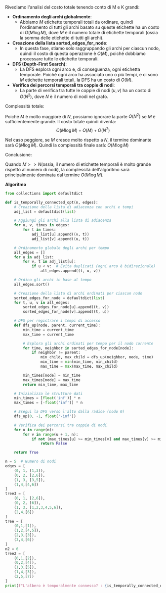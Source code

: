 
Rivediamo l'analisi del costo totale tenendo conto di M e K grandi:

- **Ordinamento degli archi globalmente**:
	- Abbiamo $M$ etichette temporali totali da ordinare, quindi l'ordinamento di tutti gli archi basato su queste etichette ha un costo di $O(M\log M)$, dove $M$ è il numero totale di etichette temporali (ossia la somma delle etichette di tutti gli archi).
- **Creazione della lista sorted_edges_for_node**:
    - In questa fase, stiamo solo raggruppando gli archi per ciascun nodo, quindi il costo di questa operazione è $O(M)$, poiché dobbiamo processare tutte le etichette temporali.
- **DFS (Depth-First Search)**:
    - La DFS esplora ogni arco e, di conseguenza, ogni etichetta temporale. Poiché ogni arco ha associato uno o più tempi, e ci sono $M$ etichette temporali totali, la DFS ha un costo di $O(M)$.
- **Verifica dei percorsi temporali tra coppie di nodi**:
    - La parte di verifica tra tutte le coppie di nodi $(u,v)$ ha un costo di $O(N^2)$, dove $N$ è il numero di nodi nel grafo.

Complessità totale:

Poiché $M$ è molto maggiore di $N$, possiamo ignorare la parte $O(N^2)$ se $M$ è sufficientemente grande. Il costo totale quindi diventa:
$$O(M\log M)+O(M)+O(N^2)$$

Nel caso peggiore, se $M$ cresce molto rispetto a $N$, il termine dominante sarà $O(M\log M)$. Quindi la complessità finale sarà: $O(M\log M)$

Conclusione:

Quando $M\gt\gt N$(ossia, il numero di etichette temporali è molto grande rispetto al numero di nodi), la complessità dell'algoritmo sarà principalmente dominata dal termine $O(M\log M).$

**Algoritmo**

```python
from collections import defaultdict

def is_temporally_connected_opt(n, edges):
    # Creazione della lista di adiacenza con archi e tempi
    adj_list = defaultdict(list)

    # Aggiungi gli archi alla lista di adiacenza
    for u, v, times in edges:
        for t in times:
            adj_list[u].append((v, t))
            adj_list[v].append((u, t))

    # Ordinamento globale degli archi per tempo
    all_edges = []
    for u in adj_list:
        for v, t in adj_list[u]:
            if u < v:  # Evita duplicati (ogni arco è bidirezionale)
                all_edges.append((t, u, v))

    # Ordina gli archi in base al tempo
    all_edges.sort()

    # Creazione della lista di archi ordinati per ciascun nodo
    sorted_edges_for_node = defaultdict(list)
    for t, u, v in all_edges:
        sorted_edges_for_node[u].append((t, v))
        sorted_edges_for_node[v].append((t, u))

    # DFS per registrare i tempi di accesso
    def dfs_up(node, parent, current_time):
        min_time = current_time
        max_time = current_time

        # Esplora gli archi ordinati per tempo per il nodo corrente
        for time, neighbor in sorted_edges_for_node[node]:
            if neighbor != parent:
                min_child, max_child = dfs_up(neighbor, node, time)
                min_time = min(min_time, min_child)
                max_time = max(max_time, max_child)

        min_times[node] = min_time
        max_times[node] = max_time
        return min_time, max_time

    # Inizializza le strutture dati
    min_times = [float('inf')] * n
    max_times = [-float('inf')] * n

    # Esegui la DFS verso l'alto dalla radice (nodo 0)
    dfs_up(0, -1, float('-inf'))

    # Verifica dei percorsi tra coppie di nodi
    for u in range(n):
        for v in range(u + 1, n):
            if not (max_times[u] >= min_times[v] and max_times[v] >= min_times[u]):
                return False

    return True

n = 5  # Numero di nodi
edges = [
    (0, 1, [1,3]),
    (0, 2, [2,6]),
    (1, 3, [3,5]),
    (1,4,[4,6])
]
tree3 = [
    (0, 1, [2,6]),
    (0, 2, [6]),
    (1, 3, [1,2,3,4,5,6]),
    (2,4,[6])
]
tree = [
    (0,1,[1]),
    (1,2,[4,5]),
    (2,3,[3]),
    (3,4,[6])
]
n2 = 6
tree2 = [
    (0,1,[2]),
    (0,2,[4]),
    (1,3,[5]),
    (1,4,[3]),
    (2,5,[7])
]
print(f"L'albero è temporalmente connesso? : {is_temporally_connected_opt(n2, tree2)}")
```

